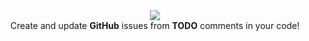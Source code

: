 <div align="center">
  <a href="https://imdone.io">
    <img src="https://cloud.githubusercontent.com/assets/233505/20074358/834b497e-a4f5-11e6-9445-344262df3276.png"/>
  </a>

  <br/>
  Create and update <strong>GitHub</strong> issues from <strong>TODO</strong> comments in your code!  
  <br/><br/>
</div>




